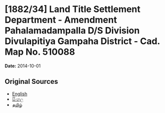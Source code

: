 # [1882/34] Land Title Settlement Department - Amendment Pahalamadampalla D/S Division Divulapitiya Gampaha District - Cad. Map No. 510088

**Date:** 2014-10-01

## Original Sources

- [English](https://documents.gov.lk/view/extra-gazettes/2014/10/1882-34_E.pdf)
- [සිංහල](https://documents.gov.lk/view/extra-gazettes/2014/10/1882-34_S.pdf)
- [தமிழ்](https://documents.gov.lk/view/extra-gazettes/2014/10/1882-34_T.pdf)
